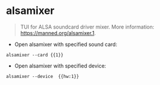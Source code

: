 # alsamixer

> TUI for ALSA soundcard driver mixer.
> More information: <https://manned.org/alsamixer.1>.

- Open alsamixer with specified sound card:

`alsamixer --card {{1}}`

- Open alsamixer with specified device:

`alsamixer --device  {{hw:1}}`
